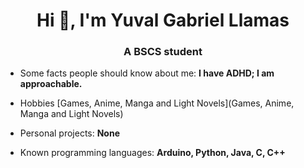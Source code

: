 <h1 align="center">Hi 👋, I'm Yuval Gabriel Llamas</h1>
<h3 align="center">A BSCS student</h3>

- Some facts people should know about me: **I have ADHD; I am approachable.**

- Hobbies [Games, Anime, Manga and Light Novels](Games, Anime, Manga and Light Novels)

- Personal projects: **None**

- Known programming languages: **Arduino, Python, Java, C, C++**


